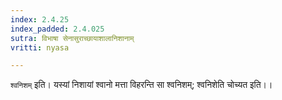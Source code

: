 ```yaml
---
index: 2.4.25
index_padded: 2.4.025
sutra: विभाषा सेनासुराच्छायाशालानिशानाम्
vritti: nyasa

---
```

`श्वनिशम्` इति। यस्यां निशायां श्वानो मत्ता विहरन्ति सा श्वनिशम्; श्वनिशेति चोच्यत इति।।